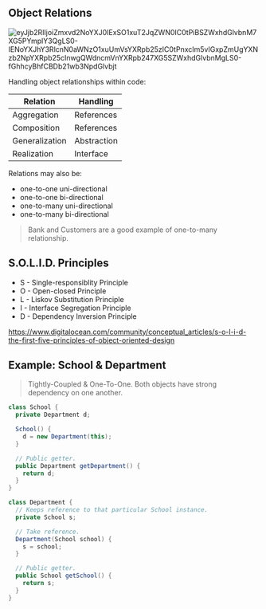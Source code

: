 ## Object Relations

![eyJjb2RlIjoiZmxvd2NoYXJ0IExSO1xuT2JqZWN0IC0tPiBSZWxhdGlvbnM7XG5PYmplY3QgLS0-IENoYXJhY3RlcnN0aWNzO1xuUmVsYXRpb25zIC0tPnxcIm5vIGxpZmUgYXNzb2NpYXRpb25cInwgQWdncmVnYXRpb247XG5SZWxhdGlvbnMgLS0-fGhhcyBhfCBDb21wb3NpdGlvbjt](https://user-images.githubusercontent.com/28951144/172379958-02aaab96-f2a7-456c-8d0e-389d6af9a5b8.jpg)

Handling object relationships within code:

| Relation       | Handling    |
| -------------- | ----------- |
| Aggregation    | References  |
| Composition    | References  |
| Generalization | Abstraction |
| Realization    | Interface   |

Relations may also be:

- one-to-one uni-directional
- one-to-one bi-directional
- one-to-many uni-directional
- one-to-many bi-directional

> Bank and Customers are a good example of one-to-many relationship.

## S.O.L.I.D. Principles

- S - Single-responsiblity Principle
- O - Open-closed Principle
- L - Liskov Substitution Principle
- I - Interface Segregation Principle
- D - Dependency Inversion Principle

https://www.digitalocean.com/community/conceptual_articles/s-o-l-i-d-the-first-five-principles-of-object-oriented-design

## Example: School & Department

> Tightly-Coupled & One-To-One. Both objects have strong dependency on one another.

```java
class School {
  private Department d;

  School() {
    d = new Department(this);
  }

  // Public getter.
  public Department getDepartment() {
    return d;
  }
}

class Department {
  // Keeps reference to that particular School instance.
  private School s;

  // Take reference.
  Department(School school) {
    s = school;
  }

  // Public getter.
  public School getSchool() {
    return s;
  }
}
```
